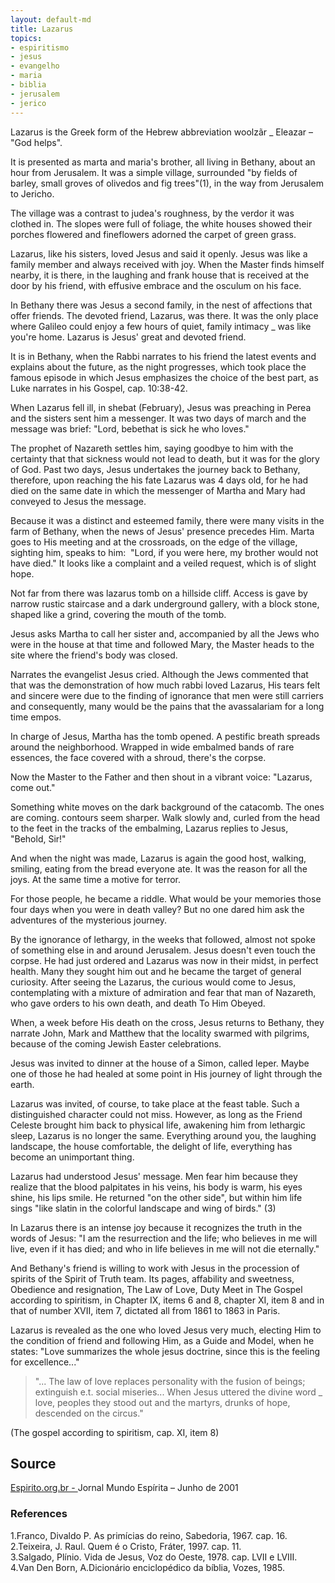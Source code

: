 ```yaml
---
layout: default-md
title: Lazarus
topics: 
- espiritismo
- jesus
- evangelho
- maria
- biblia
- jerusalem
- jerico
---
```


Lazarus is the Greek form of the Hebrew abbreviation woolzãr _ Eleazar – "God helps".

It is presented as marta and maria's brother, all living in Bethany,
about an hour from Jerusalem. It was a simple village, surrounded "by
fields of barley, small groves of olivedos and fig trees"(1), in the
way from Jerusalem to Jericho.

The village was a contrast to judea's roughness, by the verdor it was clothed in.
The slopes were full of foliage, the white houses showed their porches
flowered and fineflowers adorned the carpet of green grass.

Lazarus, like his sisters, loved Jesus and said it openly. Jesus was like a
family member and always received with joy. When the Master finds himself
nearby, it is there, in the laughing and frank house that is received at the door
by his friend, with effusive embrace and the osculum on his face.

In Bethany there was Jesus a second family, in the nest of affections that
offer friends. The devoted friend, Lazarus, was there. It was the only place where
Galileo could enjoy a few hours of quiet, family intimacy _ was
like you're home. Lazarus is Jesus' great and devoted friend.

It is in Bethany, when the Rabbi narrates to his friend the latest events and explains
about the future, as the night progresses, which took place the famous episode in which
Jesus emphasizes the choice of the best part, as Luke narrates in his
Gospel, cap. 10:38-42.

When Lazarus fell ill, in shebat (February), Jesus was
preaching in Perea and the sisters sent him a messenger. It was two days of
march and the message was brief: "Lord, bebethat is sick he who loves."

The prophet of Nazareth settles him, saying goodbye to him with the certainty that that
sickness would not lead to death, but it was for the glory of God. Past two
days, Jesus undertakes the journey back to Bethany, therefore, upon reaching the
his fate Lazarus was 4 days old, for he had died on the same date
in which the messenger of Martha and Mary had conveyed to Jesus the message.

Because it was a distinct and esteemed family, there were many visits in the farm of
Bethany, when the news of Jesus' presence precedes Him. Marta goes to His
meeting and at the crossroads, on the edge of the village, sighting him, speaks to him: 
"Lord, if you were here, my brother would not have died." It looks like a complaint and a
veiled request, which is of slight hope.

Not far from there was lazarus tomb on a hillside cliff. Access is
gave by narrow rustic staircase and a dark underground gallery, with a block
stone, shaped like a grind, covering the mouth of the tomb.

Jesus asks Martha to call her sister and, accompanied by all the Jews
who were in the house at that time and followed Mary, the Master heads to the site
where the friend's body was closed.

Narrates the evangelist Jesus cried. Although the Jews commented that
that was the demonstration of how much rabbi loved Lazarus, His tears
felt and sincere were due to the finding of ignorance that men
were still carriers and consequently, many would be the pains that the
avassalariam for a long time empos.

In charge of Jesus, Martha has the tomb opened. A pestific breath spreads
around the neighborhood. Wrapped in wide embalmed bands of rare essences, the
face covered with a shroud, there's the corpse.

Now the Master to the Father and then shout in a vibrant voice: "Lazarus, come out."

Something white moves on the dark background of the catacomb. The ones are coming.
contours seem sharper. Walk slowly and, curled from the head to the
feet in the tracks of the embalming, Lazarus replies to Jesus, "Behold,
Sir!"

And when the night was made, Lazarus is again the good host, walking,
smiling, eating from the bread everyone ate. It was the reason for all the joys.
At the same time a motive for terror.

For those people, he became a riddle. What would be your memories
those four days when you were in death valley? But no one dared him
ask the adventures of the mysterious journey.

By the ignorance of lethargy, in the weeks that followed, almost not
spoke of something else in and around Jerusalem. Jesus doesn't even touch the corpse.
He had just ordered and Lazarus was now in their midst, in perfect health. Many
they sought him out and he became the target of general curiosity. After seeing the
Lazarus, the curious would come to Jesus, contemplating with a mixture of admiration and
fear that man of Nazareth, who gave orders to his own death, and death To Him
Obeyed.

When, a week before His death on the cross, Jesus returns to Bethany, they narrate
John, Mark and Matthew that the locality swarmed with pilgrims, because of the
coming Jewish Easter celebrations.

Jesus was invited to dinner at the house of a Simon, called leper. Maybe
one of those he had healed at some point in His journey of light through the earth.

Lazarus was invited, of course, to take place at the feast table.
Such a distinguished character could not miss. However, as long as the Friend
Celeste brought him back to physical life, awakening him from lethargic sleep,
Lazarus is no longer the same. Everything around you, the laughing landscape, the house
comfortable, the delight of life, everything has become an unimportant thing.

Lazarus had understood Jesus' message. Men fear him because they realize that the
blood palpitates in his veins, his body is warm, his eyes shine, his
lips smile. He returned "on the other side", but within him life sings "like
slatin in the colorful landscape and wing of birds." (3)

In Lazarus there is an intense joy because it recognizes the truth in the words of
Jesus: "I am the resurrection and the life; who believes in me will live, even if it has
died; and who in life believes in me will not die eternally."

And Bethany's friend is willing to work with Jesus in the procession of spirits
of the Spirit of Truth team. Its pages, affability and sweetness,
Obedience and resignation, The Law of Love, Duty Meet in The Gospel
according to spiritism, in Chapter IX, items 6 and 8, chapter XI, item 8 and in that of
number XVII, item 7, dictated all from 1861 to 1863 in Paris.

Lazarus is revealed as the one who loved Jesus very much, electing Him to the condition
of friend and following Him, as a Guide and Model, when he states: "Love
summarizes the whole jesus doctrine, since this is the feeling for
excellence..."

> "... The law of love replaces personality with the fusion of beings; extinguish e.t.
social miseries... When Jesus uttered the divine word _ love, peoples
they stood out and the martyrs, drunks of hope, descended on the circus."

(The gospel according to spiritism, cap. XI, item 8)

## Source 
[Espirito.org.br - ](https://espirito.org.br/artigos/os-expoentes-da-codificacao-lazaro-4/)
Jornal Mundo Espírita – Junho de 2001  

### References
1.Franco, Divaldo P. As primícias do reino, Sabedoria, 1967. cap. 16.  
2.Teixeira, J. Raul. Quem é o Cristo, Fráter, 1997. cap. 11.  
3.Salgado, Plínio. Vida de Jesus, Voz do Oeste, 1978. cap. LVII e LVIII.  
4.Van Den Born, A.Dicionário enciclopédico da bíblia, Vozes, 1985.  


